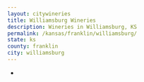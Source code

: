 ```yaml
---
layout: citywineries
title: Williamsburg Wineries
description: Wineries in Williamsburg, KS
permalink: /kansas/franklin/williamsburg/
state: ks
county: franklin
city: williamsburg
---
```

-
